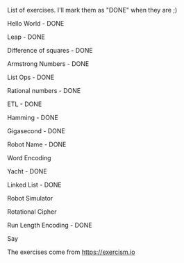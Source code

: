 List of exercises. I'll mark them as "DONE" when they are ;)

Hello World - DONE

Leap - DONE

Difference of squares - DONE

Armstrong Numbers - DONE


List Ops - DONE

Rational numbers - DONE


ETL - DONE

Hamming - DONE

Gigasecond - DONE

Robot Name - DONE

Word Encoding

Yacht - DONE


Linked List - DONE

Robot Simulator

Rotational Cipher

Run Length Encoding - DONE

Say


The exercises come from https://exercism.io
